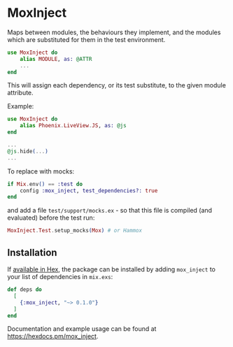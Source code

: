 # MoxInject

Maps between modules, the behaviours they implement, and the modules which
are substituted for them in the test environment.

```elixir
use MoxInject do
    alias MODULE, as: @ATTR
    ...
end
```

This will assign each dependency, or its test substitute, to the given module
attribute.

Example:

```elixir
use MoxInject do
    alias Phoenix.LiveView.JS, as: @js
end

...
@js.hide(...)
...
```

To replace with mocks:

```elixir
if Mix.env() == :test do
    config :mox_inject, test_dependencies?: true
end
```

and add a file `test/support/mocks.ex` - so that this file is compiled (and evaluated) before the test run:

```elixir
MoxInject.Test.setup_mocks(Mox) # or Hammox
```

## Installation

If [available in Hex](https://hex.pm/docs/publish), the package can be installed
by adding `mox_inject` to your list of dependencies in `mix.exs`:

```elixir
def deps do
  [
    {:mox_inject, "~> 0.1.0"}
  ]
end
```

Documentation and example usage can be found at <https://hexdocs.pm/mox_inject>.
